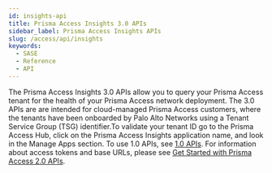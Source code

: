 ```yaml
---
id: insights-api
title: Prisma Access Insights 3.0 APIs
sidebar_label: Prisma Access Insights APIs
slug: /access/api/insights
keywords:
  - SASE
  - Reference
  - API
---
```


The Prisma Access Insights 3.0 APIs allow you to query your Prisma Access tenant for the health of your Prisma Access network deployment. The 3.0 APIs are are intended for cloud-managed Prisma Access customers, where the tenants have been onboarded by Palo Alto Networks using a Tenant Service Group (TSG) identifier.To validate your tenant ID go to the Prisma Access Hub, click on the Prisma Access Insights application name, and look in the Manage Apps section.
To use 1.0 APIs, see [1.0 APIs](/access/api/insights/1.0).
For information about access tokens and base URLs, please see
[Get Started with Prisma Access 2.0 APIs](/access/docs/insights/getting_started-20).
